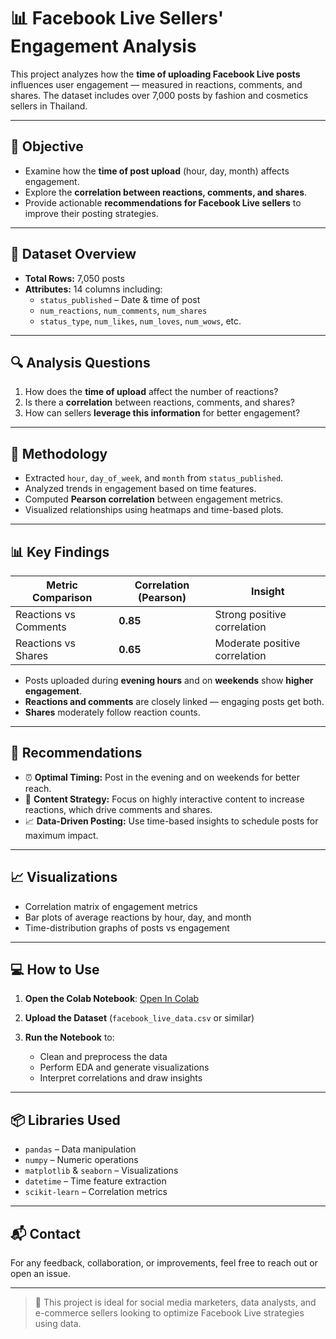 # 📊 Facebook Live Sellers' Engagement Analysis

This project analyzes how the **time of uploading Facebook Live posts** influences user engagement — measured in reactions, comments, and shares. The dataset includes over 7,000 posts by fashion and cosmetics sellers in Thailand.

---

## 🎯 Objective

- Examine how the **time of post upload** (hour, day, month) affects engagement.
- Explore the **correlation between reactions, comments, and shares**.
- Provide actionable **recommendations for Facebook Live sellers** to improve their posting strategies.

---

## 📁 Dataset Overview

- **Total Rows:** 7,050 posts  
- **Attributes:** 14 columns including:
  - `status_published` – Date & time of post
  - `num_reactions`, `num_comments`, `num_shares`
  - `status_type`, `num_likes`, `num_loves`, `num_wows`, etc.

---

## 🔍 Analysis Questions

1. How does the **time of upload** affect the number of reactions?
2. Is there a **correlation** between reactions, comments, and shares?
3. How can sellers **leverage this information** for better engagement?

---

## 🧠 Methodology

- Extracted `hour`, `day_of_week`, and `month` from `status_published`.
- Analyzed trends in engagement based on time features.
- Computed **Pearson correlation** between engagement metrics.
- Visualized relationships using heatmaps and time-based plots.

---

## 📊 Key Findings

| Metric Comparison | Correlation (Pearson) | Insight |
|-------------------|------------------------|---------|
| Reactions vs Comments | **0.85** | Strong positive correlation |
| Reactions vs Shares   | **0.65** | Moderate positive correlation |

- Posts uploaded during **evening hours** and on **weekends** show **higher engagement**.
- **Reactions and comments** are closely linked — engaging posts get both.
- **Shares** moderately follow reaction counts.

---

## 📌 Recommendations

- ⏰ **Optimal Timing:** Post in the evening and on weekends for better reach.
- 🎯 **Content Strategy:** Focus on highly interactive content to increase reactions, which drive comments and shares.
- 📈 **Data-Driven Posting:** Use time-based insights to schedule posts for maximum impact.

---

## 📈 Visualizations

- Correlation matrix of engagement metrics
- Bar plots of average reactions by hour, day, and month
- Time-distribution graphs of posts vs engagement

---

## 💻 How to Use

1. **Open the Colab Notebook**: [Open In Colab](https://colab.research.google.com/drive/1TXYzyhqr6ITkOvKQOyWTAr3VNZ28VypC#scrollTo=0RaqiLU0CoDB)  

2. **Upload the Dataset** (`facebook_live_data.csv` or similar)

3. **Run the Notebook** to:
   - Clean and preprocess the data
   - Perform EDA and generate visualizations
   - Interpret correlations and draw insights

---

## 📦 Libraries Used

- `pandas` – Data manipulation  
- `numpy` – Numeric operations  
- `matplotlib` & `seaborn` – Visualizations  
- `datetime` – Time feature extraction  
- `scikit-learn` – Correlation metrics

---

## 📬 Contact

For any feedback, collaboration, or improvements, feel free to reach out or open an issue.

---

> 🚀 This project is ideal for social media marketers, data analysts, and e-commerce sellers looking to optimize Facebook Live strategies using data.

